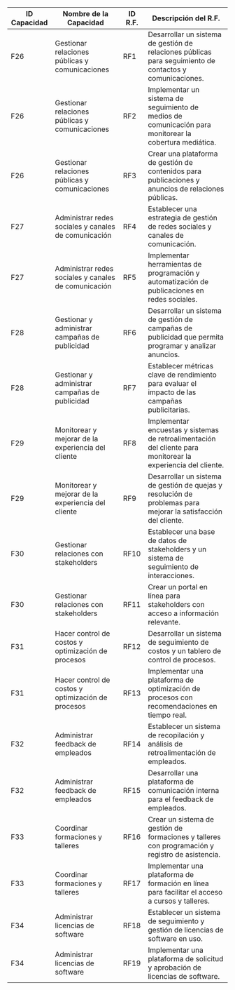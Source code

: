 

| ID Capacidad | Nombre de la Capacidad                               | ID R.F. | Descripción del R.F.                                  |
|--------------|----------------------------------------------------|---------|-----------------------------------------------------|
| F26          | Gestionar relaciones públicas y comunicaciones    | RF1     | Desarrollar un sistema de gestión de relaciones públicas para seguimiento de contactos y comunicaciones. |
| F26          | Gestionar relaciones públicas y comunicaciones    | RF2     | Implementar un sistema de seguimiento de medios de comunicación para monitorear la cobertura mediática. |
| F26          | Gestionar relaciones públicas y comunicaciones    | RF3     | Crear una plataforma de gestión de contenidos para publicaciones y anuncios de relaciones públicas. |
| F27          | Administrar redes sociales y canales de comunicación | RF4     | Establecer una estrategia de gestión de redes sociales y canales de comunicación. |
| F27          | Administrar redes sociales y canales de comunicación | RF5     | Implementar herramientas de programación y automatización de publicaciones en redes sociales. |
| F28          | Gestionar y administrar campañas de publicidad     | RF6     | Desarrollar un sistema de gestión de campañas de publicidad que permita programar y analizar anuncios. |
| F28          | Gestionar y administrar campañas de publicidad     | RF7     | Establecer métricas clave de rendimiento para evaluar el impacto de las campañas publicitarias. |
| F29          | Monitorear y mejorar de la experiencia del cliente  | RF8     | Implementar encuestas y sistemas de retroalimentación del cliente para monitorear la experiencia del cliente. |
| F29          | Monitorear y mejorar de la experiencia del cliente  | RF9     | Desarrollar un sistema de gestión de quejas y resolución de problemas para mejorar la satisfacción del cliente. |
| F30          | Gestionar relaciones con stakeholders                | RF10    | Establecer una base de datos de stakeholders y un sistema de seguimiento de interacciones. |
| F30          | Gestionar relaciones con stakeholders                | RF11    | Crear un portal en línea para stakeholders con acceso a información relevante. |
| F31          | Hacer control de costos y optimización de procesos  | RF12    | Desarrollar un sistema de seguimiento de costos y un tablero de control de procesos. |
| F31          | Hacer control de costos y optimización de procesos  | RF13    | Implementar una plataforma de optimización de procesos con recomendaciones en tiempo real. |
| F32          | Administrar feedback de empleados                   | RF14    | Establecer un sistema de recopilación y análisis de retroalimentación de empleados. |
| F32          | Administrar feedback de empleados                   | RF15    | Desarrollar una plataforma de comunicación interna para el feedback de empleados. |
| F33          | Coordinar formaciones y talleres                     | RF16    | Crear un sistema de gestión de formaciones y talleres con programación y registro de asistencia. |
| F33          | Coordinar formaciones y talleres                     | RF17    | Implementar una plataforma de formación en línea para facilitar el acceso a cursos y talleres. |
| F34          | Administrar licencias de software                    | RF18    | Establecer un sistema de seguimiento y gestión de licencias de software en uso. |
| F34          | Administrar licencias de software                    | RF19    | Implementar una plataforma de solicitud y aprobación de licencias de software. |

